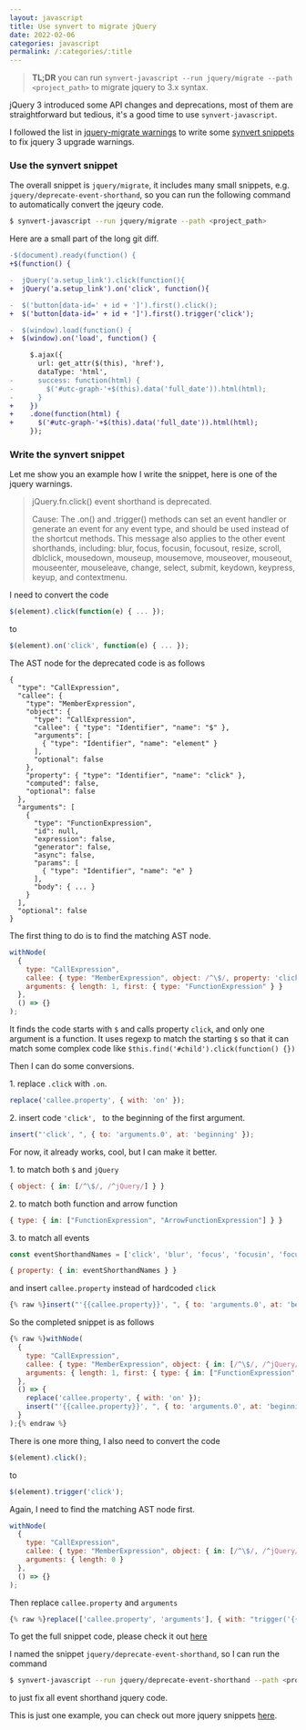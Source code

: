 ```yaml
---
layout: javascript
title: Use synvert to migrate jQuery
date: 2022-02-06
categories: javascript
permalink: /:categories/:title
---
```


> **TL;DR** you can run `synvert-javascript --run jquery/migrate --path <project_path>`
> to migrate jquery to 3.x syntax.

jQuery 3 introduced some API changes and deprecations, most of them are straightforward but tedious,
it's a good time to use `synvert-javascript`.

I followed the list in [jquery-migrate warnings](https://github.com/jquery/jquery-migrate/blob/main/warnings.md)
to write some [synvert snippets](https://github.com/xinminlabs/synvert-snippets-javascript/tree/master/lib/jquery)
to fix jquery 3 upgrade warnings.

### Use the synvert snippet

The overall snippet is `jquery/migrate`, it includes many small snippets, e.g. `jquery/deprecate-event-shorthand`,
so you can run the following command to automatically convert the jqeury code.

```bash
$ synvert-javascript --run jquery/migrate --path <project_path>
```

Here are a small part of the long git diff.

```diff
-$(document).ready(function() {
+$(function() {

-  jQuery('a.setup_link').click(function(){
+  jQuery('a.setup_link').on('click', function(){

-  $('button[data-id=' + id + ']').first().click();
+  $('button[data-id=' + id + ']').first().trigger('click');

-  $(window).load(function() {
+  $(window).on('load', function() {

     $.ajax({
       url: get_attr($(this), 'href'),
       dataType: 'html',
-      success: function(html) {
-        $('#utc-graph-'+$(this).data('full_date')).html(html);
-      }
+    })
+    .done(function(html) {
+      $('#utc-graph-'+$(this).data('full_date')).html(html);
     });
```

### Write the synvert snippet

Let me show you an example how I write the snippet, here is one of the jquery warnings.

> jQuery.fn.click() event shorthand is deprecated.
>
> Cause: The .on() and .trigger() methods can set an event handler or generate an event for any event type, and should be used instead of the shortcut methods. This message also applies to the other event shorthands, including: blur, focus, focusin, focusout, resize, scroll, dblclick, mousedown, mouseup, mousemove, mouseover, mouseout, mouseenter, mouseleave, change, select, submit, keydown, keypress, keyup, and contextmenu.

I need to convert the code

```javascript
$(element).click(function(e) { ... });
```

to

```javascript
$(element).on('click', function(e) { ... });
```

The AST node for the deprecated code is as follows

```
{
  "type": "CallExpression",
  "callee": {
    "type": "MemberExpression",
    "object": {
      "type": "CallExpression",
      "callee": { "type": "Identifier", "name": "$" },
      "arguments": [
        { "type": "Identifier", "name": "element" }
      ],
      "optional": false
    },
    "property": { "type": "Identifier", "name": "click" },
    "computed": false,
    "optional": false
  },
  "arguments": [
    {
      "type": "FunctionExpression",
      "id": null,
      "expression": false,
      "generator": false,
      "async": false,
      "params": [
        { "type": "Identifier", "name": "e" }
      ],
      "body": { ... }
    }
  ],
  "optional": false
}
```

The first thing to do is to find the matching AST node.

```javascript
withNode(
  {
    type: "CallExpression",
    callee: { type: "MemberExpression", object: /^\$/, property: 'click' },
    arguments: { length: 1, first: { type: "FunctionExpression" } }
  },
  () => {}
);
```

It finds the code starts with `$` and calls property `click`, and only one argument is a function.
It uses regexp to match the starting `$` so that it can match some complex code like
`$this.find('#child').click(function() {})`

Then I can do some conversions.

1\. replace `.click` with `.on`.

```javascript
replace('callee.property', { with: 'on' });
```

2\. insert code `'click', ` to the beginning of the first argument.

```javascript
insert("'click', ", { to: 'arguments.0', at: 'beginning' });
```

For now, it already works, cool, but I can make it better.

1\. to match both `$` and `jQuery`

```javascript
{ object: { in: [/^\$/, /^jQuery/] } }
```

2\. to match both function and arrow function

```javascript
{ type: { in: ["FunctionExpression", "ArrowFunctionExpression"] } }
```

3\. to match all events

```javascript
const eventShorthandNames = ['click', 'blur', 'focus', 'focusin', 'focusout', 'resize', 'scroll', 'dblclick', 'mousedown', 'mouseup', 'mousemove', 'mouseover', 'mouseout', 'mouseenter', 'mouseleave', 'change', 'select', 'submit', 'keydown', 'keypress', 'keyup', 'contextmenu'];

{ property: { in: eventShorthandNames } }
```

and insert `callee.property` instead of hardcoded `click`

```javascript
{% raw %}insert("'{{callee.property}}', ", { to: 'arguments.0', at: 'beginning' });{% endraw %}
```

So the completed snippet is as follows

```javascript
{% raw %}withNode(
  {
    type: "CallExpression",
    callee: { type: "MemberExpression", object: { in: [/^\$/, /^jQuery/] }, property: { in: eventShorthandNames } },
    arguments: { length: 1, first: { type: { in: ["FunctionExpression", "ArrowFunctionExpression"] } } }
  },
  () => {
    replace('callee.property', { with: 'on' });
    insert("'{{callee.property}}', ", { to: 'arguments.0', at: 'beginning' });
  }
);{% endraw %}
```

There is one more thing, I also need to convert the code

```javascript
$(element).click();
```

to

```javascript
$(element).trigger('click');
```

Again, I need to find the matching AST node first.

```javascript
withNode(
  {
    type: "CallExpression",
    callee: { type: "MemberExpression", object: { in: [/^\$/, /^jQuery/] }, property: { in: eventShorthandNames } },
    arguments: { length: 0 }
  },
  () => {}
);
```

Then replace `callee.property` and `arguments`

```javascript
{% raw %}replace(['callee.property', 'arguments'], { with: "trigger('{{callee.property}}')" });{% endraw %}
```

To get the full snippet code, please check it out [here](https://github.com/xinminlabs/synvert-snippets-javascript/blob/master/lib/jquery/deprecate-event-shorthand.js)

I named the snippet `jquery/deprecate-event-shorthand`, so I can run the command

```bash
$ synvert-javascript --run jquery/deprecate-event-shorthand --path <project_path>
```

to just fix all event shorthand jquery code.

This is just one example, you can check out more jquery snippets [here](https://github.com/xinminlabs/synvert-snippets-javascript/tree/master/lib/jquery).